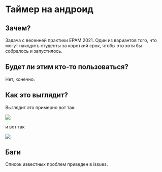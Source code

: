 # Таймер на андроид

## Зачем?
Задача с весенней практики EPAM 2021. 
Один из вариантов того, что могут накодить студенты за короткий срок, чтобы это хотя бы собралось и запустилось.

## Будет ли этим кто-то пользоваться?
Нет, конечно.

## Как это выглядит?
Выглядит это примерно вот так:

![](https://imgur.com/XdPWAv5.jpg)

и вот так

![](https://imgur.com/ih8802Q.jpg)

## Баги
Список известных проблем приведен в issues.
